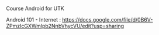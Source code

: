 Course Android for UTK

Android 101 - Internet : https://docs.google.com/file/d/0B6V-ZPmzIcGXWmlpb2NnbVhycVU/edit?usp=sharing